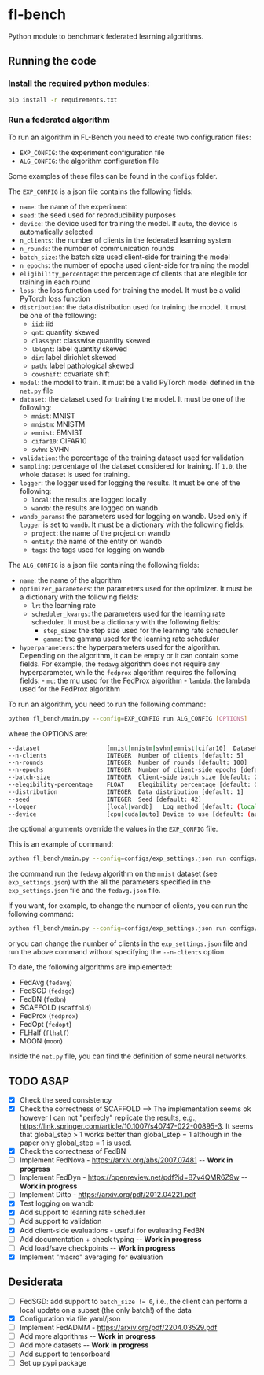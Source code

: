 # fl-bench
Python module to benchmark federated learning algorithms.

## Running the code

### Install the required python modules:
```bash
pip install -r requirements.txt
```

### Run a federated algorithm
To run an algorithm in FL-Bench you need to create two configuration files:
- `EXP_CONFIG`: the experiment configuration file
- `ALG_CONFIG`: the algorithm configuration file

Some examples of these files can be found in the `configs` folder.

The `EXP_CONFIG` is a json file contains the following fields:
- `name`: the name of the experiment
- `seed`: the seed used for reproducibility purposes
- `device`: the device used for training the model. If `auto`, the device is automatically selected
- `n_clients`: the number of clients in the federated learning system
- `n_rounds`: the number of communication rounds
- `batch_size`: the batch size used client-side for training the model
- `n_epochs`: the number of epochs used client-side for training the model
- `eligibility_percentage`: the percentage of clients that are elegible for training in each round
- `loss`: the loss function used for training the model. It must be a valid PyTorch loss function
- `distribution`: the data distribution used for training the model. 
  It must be one of the following: 
    - `iid`: iid
    - `qnt`: quantity skewed
    - `classqnt`: classwise quantity skewed
    - `lblqnt`: label quantity skewed
    - `dir`: label dirichlet skewed
    - `path`: label pathological skewed
    - `covshift`: covariate shift
- `model`: the model to train. It must be a valid PyTorch model defined in the `net.py` file
- `dataset`: the dataset used for training the model. It must be one of the following:
    - `mnist`: MNIST
    - `mnistm`: MNISTM
    - `emnist`: EMNIST
    - `cifar10`: CIFAR10
    - `svhn`: SVHN
- `validation`: the percentage of the training dataset used for validation
- `sampling`: percentage of the dataset considered for training. 
  If `1.0`, the whole dataset is used for training.
- `logger`: the logger used for logging the results. It must be one of the following:
    - `local`: the results are logged locally
    - `wandb`: the results are logged on wandb
- `wandb_params`: the parameters used for logging on wandb. Used only if `logger` is set to `wandb`.
  It must be a dictionary with the following fields:
    - `project`: the name of the project on wandb
    - `entity`: the name of the entity on wandb
    - `tags`: the tags used for logging on wandb


The `ALG_CONFIG` is a json file containing the following fields:
- `name`: the name of the algorithm
- `optimizer_parameters`: the parameters used for the optimizer. 
  It must be a dictionary with the following fields:
    - `lr`: the learning rate
    - `scheduler_kwargs`: the parameters used for the learning rate scheduler. 
      It must be a dictionary with the following fields:
        - `step_size`: the step size used for the learning rate scheduler
        - `gamma`: the gamma used for the learning rate scheduler
- `hyperparameters`: the hyperparameters used for the algorithm. Depending on the algorithm, it can be empty
  or it can contain some fields. For example, the `fedavg` algorithm does not require any hyperparameter,
    while the `fedprox` algorithm requires the following fields:
        - `mu`: the mu used for the FedProx algorithm
        - `lambda`: the lambda used for the FedProx algorithm

To run an algorithm, you need to run the following command:
```bash
python fl_bench/main.py --config=EXP_CONFIG run ALG_CONFIG [OPTIONS]
```
where the OPTIONS are:
```bash
--dataset                   [mnist|mnistm|svhn|emnist|cifar10]  Dataset [default: (mnist)]  
--n-clients                 INTEGER  Number of clients [default: 5]
--n-rounds                  INTEGER  Number of rounds [default: 100] 
--n-epochs                  INTEGER  Number of client-side epochs [default: 5]
--batch-size                INTEGER  Client-side batch size [default: 225]
--elegibility-percentage    FLOAT    Elegibility percentage [default: 0.5]
--distribution              INTEGER  Data distribution [default: 1] 
--seed                      INTEGER  Seed [default: 42]
--logger                    [local|wandb]   Log method [default: (local)]
--device                    [cpu|cuda|auto] Device to use [default: (auto)] 
```

the optional arguments override the values in the `EXP_CONFIG` file.

This is an example of command:
```bash
python fl_bench/main.py --config=configs/exp_settings.json run configs/fedavg.json
```
the command run the `fedavg` algorithm on the `mnist` dataset (see `exp_settings.json`) with the 
all the parameters specified in the `exp_settings.json` file and the `fedavg.json` file.

If you want, for example, to change the number of clients, you can run the following command:
```bash
python fl_bench/main.py --config=configs/exp_settings.json run configs/fedavg.json --n-clients=10
```

or you can change the number of clients in the `exp_settings.json` file and run the above command without
specifying the `--n-clients` option.

To date, the following algorithms are implemented:
- FedAvg (`fedavg`)
- FedSGD (`fedsgd`)
- FedBN (`fedbn`)
- SCAFFOLD (`scaffold`)
- FedProx (`fedprox`)
- FedOpt (`fedopt`)
- FLHalf (`flhalf`)
- MOON (`moon`)

Inside the `net.py` file, you can find the definition of some neural networks. 

## TODO ASAP
- [x] Check the seed consistency
- [x] Check the correctness of SCAFFOLD --> The implementation seems ok however I can not "perfecly" replicate the results, e.g., https://link.springer.com/article/10.1007/s40747-022-00895-3. It seems that global_step > 1 works better than global_step = 1 although in the paper only global_step = 1 is used.
- [x] Check the correctness of FedBN
- [ ] Implement FedNova - https://arxiv.org/abs/2007.07481 -- **Work in progress**
- [ ] Implement FedDyn - https://openreview.net/pdf?id=B7v4QMR6Z9w -- **Work in progress**
- [ ] Implement Ditto - https://arxiv.org/pdf/2012.04221.pdf
- [x] Test logging on wandb
- [x] Add support to learning rate scheduler
- [ ] Add support to validation
- [x] Add client-side evaluations - useful for evaluating FedBN
- [ ] Add documentation + check typing -- **Work in progress**
- [ ] Add load/save checkpoints -- **Work in progress**
- [x] Implement "macro" averaging for evaluation

## Desiderata
- [ ] FedSGD: add support to `batch_size != 0`, i.e., the client can perform a local update on a subset (the only batch!) of the data
- [x] Configuration via file yaml/json
- [ ] Implement FedADMM - https://arxiv.org/pdf/2204.03529.pdf
- [ ] Add more algorithms -- **Work in progress**
- [ ] Add more datasets -- **Work in progress**
- [ ] Add support to tensorboard
- [ ] Set up pypi package
